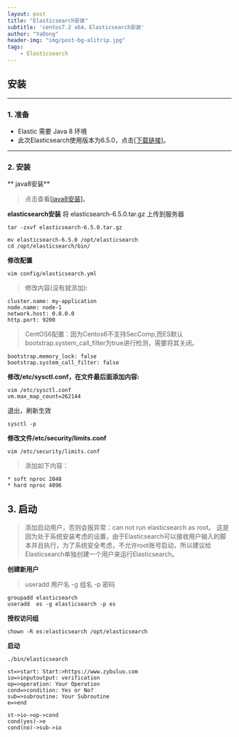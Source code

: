 ```yaml
---
layout: post
title: "Elasticsearch安装"
subtitle: 'centos7.2 x64，Elasticsearch安装'
author: "YaDong"
header-img: "img/post-bg-alitrip.jpg"
tags:
    - Elasticsearch
---
```


## 安装 ##


----------


### 1. 准备 ###

 - Elastic 需要 Java 8 环境 
 - 此次Elasticsearch使用版本为6.5.0，点击[[下载链接]][1]。

----------


### 2. 安装 ###

** java8安装**
>    点击查看[[java8安装]][2]。

**elasticsearch安装**
将  elasticsearch-6.5.0.tar.gz 上传到服务器


    tar -zxvf elasticsearch-6.5.0.tar.gz

    mv elasticsearch-6.5.0 /opt/elasticsearch
    cd /opt/elasticsearch/bin/

**修改配置**

    vim config/elasticsearch.yml
 

> 修改内容(没有就添加):

    cluster.name: my-application
    node.name: node-1
    network.host: 0.0.0.0
    http.port: 9200

> CentOS6配置：因为Centos6不支持SecComp,而ES默认bootstrap.system_call_filter为true进行检测，需要将其关闭。

    bootstrap.memory_lock: false
    bootstrap.system_call_filter: false

 
**修改/etc/sysctl.conf，在文件最后面添加内容:**

    vim /etc/sysctl.conf
    vm.max_map_count=262144

退出，刷新生效

    sysctl -p

**修改文件/etc/security/limits.conf**


    vim /etc/security/limits.conf


> 添加如下内容：

    * soft nproc 2048
    * hard nproc 4096


## 3. 启动 ##

> 添加启动用户，否则会报异常：can not run elasticsearch as root。
这是因为处于系统安装考虑的设置，由于Elasticsearch可以接收用户输入的脚本并且执行，为了系统安全考虑，不允许root账号启动，所以建议给Elasticsearch单独创建一个用户来运行Elasticsearch。


**创建新用户**

> useradd 用户名 -g 组名 -p 密码

    groupadd elasticsearch
    useradd  es -g elasticsearch -p es

**授权访问组**

    chown -R es:elasticsearch /opt/elasticsearch

**启动**


    ./bin/elasticsearch


```flow
st=>start: Start:>https://www.zybuluo.com
io=>inputoutput: verification
op=>operation: Your Operation
cond=>condition: Yes or No?
sub=>subroutine: Your Subroutine
e=>end

st->io->op->cond
cond(yes)->e
cond(no)->sub->io
```

  [1]: https://artifacts.elastic.co/downloads/elasticsearch/elasticsearch-6.5.0.tar.gz
  [2]: https://www.cuiyadong.com/2018/11/19/jdk1.8-linux/
